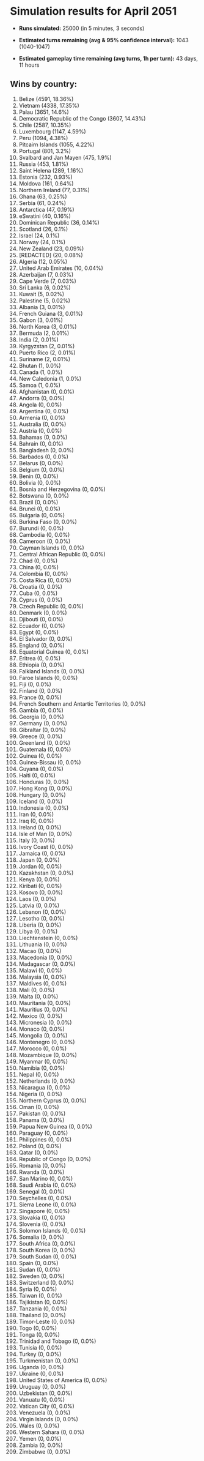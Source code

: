 # Simulation results for April 2051

* **Runs simulated:** 25000 (in 5 minutes, 3 seconds)

* **Estimated turns remaining (avg & 95% confidence interval):** 1043 (1040-1047)

* **Estimated gameplay time remaining (avg turns, 1h per turn):** 43 days, 11 hours

## Wins by country:
1. Belize (4591, 18.36%)
2. Vietnam (4338, 17.35%)
3. Palau (3651, 14.6%)
4. Democratic Republic of the Congo (3607, 14.43%)
5. Chile (2587, 10.35%)
6. Luxembourg (1147, 4.59%)
7. Peru (1094, 4.38%)
8. Pitcairn Islands (1055, 4.22%)
9. Portugal (801, 3.2%)
10. Svalbard and Jan Mayen (475, 1.9%)
11. Russia (453, 1.81%)
12. Saint Helena (289, 1.16%)
13. Estonia (232, 0.93%)
14. Moldova (161, 0.64%)
15. Northern Ireland (77, 0.31%)
16. Ghana (63, 0.25%)
17. Serbia (61, 0.24%)
18. Antarctica (47, 0.19%)
19. eSwatini (40, 0.16%)
20. Dominican Republic (36, 0.14%)
21. Scotland (26, 0.1%)
22. Israel (24, 0.1%)
23. Norway (24, 0.1%)
24. New Zealand (23, 0.09%)
25. [REDACTED] (20, 0.08%)
26. Algeria (12, 0.05%)
27. United Arab Emirates (10, 0.04%)
28. Azerbaijan (7, 0.03%)
29. Cape Verde (7, 0.03%)
30. Sri Lanka (6, 0.02%)
31. Kuwait (5, 0.02%)
32. Palestine (5, 0.02%)
33. Albania (3, 0.01%)
34. French Guiana (3, 0.01%)
35. Gabon (3, 0.01%)
36. North Korea (3, 0.01%)
37. Bermuda (2, 0.01%)
38. India (2, 0.01%)
39. Kyrgyzstan (2, 0.01%)
40. Puerto Rico (2, 0.01%)
41. Suriname (2, 0.01%)
42. Bhutan (1, 0.0%)
43. Canada (1, 0.0%)
44. New Caledonia (1, 0.0%)
45. Samoa (1, 0.0%)
46. Afghanistan (0, 0.0%)
47. Andorra (0, 0.0%)
48. Angola (0, 0.0%)
49. Argentina (0, 0.0%)
50. Armenia (0, 0.0%)
51. Australia (0, 0.0%)
52. Austria (0, 0.0%)
53. Bahamas (0, 0.0%)
54. Bahrain (0, 0.0%)
55. Bangladesh (0, 0.0%)
56. Barbados (0, 0.0%)
57. Belarus (0, 0.0%)
58. Belgium (0, 0.0%)
59. Benin (0, 0.0%)
60. Bolivia (0, 0.0%)
61. Bosnia and Herzegovina (0, 0.0%)
62. Botswana (0, 0.0%)
63. Brazil (0, 0.0%)
64. Brunei (0, 0.0%)
65. Bulgaria (0, 0.0%)
66. Burkina Faso (0, 0.0%)
67. Burundi (0, 0.0%)
68. Cambodia (0, 0.0%)
69. Cameroon (0, 0.0%)
70. Cayman Islands (0, 0.0%)
71. Central African Republic (0, 0.0%)
72. Chad (0, 0.0%)
73. China (0, 0.0%)
74. Colombia (0, 0.0%)
75. Costa Rica (0, 0.0%)
76. Croatia (0, 0.0%)
77. Cuba (0, 0.0%)
78. Cyprus (0, 0.0%)
79. Czech Republic (0, 0.0%)
80. Denmark (0, 0.0%)
81. Djibouti (0, 0.0%)
82. Ecuador (0, 0.0%)
83. Egypt (0, 0.0%)
84. El Salvador (0, 0.0%)
85. England (0, 0.0%)
86. Equatorial Guinea (0, 0.0%)
87. Eritrea (0, 0.0%)
88. Ethiopia (0, 0.0%)
89. Falkland Islands (0, 0.0%)
90. Faroe Islands (0, 0.0%)
91. Fiji (0, 0.0%)
92. Finland (0, 0.0%)
93. France (0, 0.0%)
94. French Southern and Antartic Territories (0, 0.0%)
95. Gambia (0, 0.0%)
96. Georgia (0, 0.0%)
97. Germany (0, 0.0%)
98. Gibraltar (0, 0.0%)
99. Greece (0, 0.0%)
100. Greenland (0, 0.0%)
101. Guatemala (0, 0.0%)
102. Guinea (0, 0.0%)
103. Guinea-Bissau (0, 0.0%)
104. Guyana (0, 0.0%)
105. Haiti (0, 0.0%)
106. Honduras (0, 0.0%)
107. Hong Kong (0, 0.0%)
108. Hungary (0, 0.0%)
109. Iceland (0, 0.0%)
110. Indonesia (0, 0.0%)
111. Iran (0, 0.0%)
112. Iraq (0, 0.0%)
113. Ireland (0, 0.0%)
114. Isle of Man (0, 0.0%)
115. Italy (0, 0.0%)
116. Ivory Coast (0, 0.0%)
117. Jamaica (0, 0.0%)
118. Japan (0, 0.0%)
119. Jordan (0, 0.0%)
120. Kazakhstan (0, 0.0%)
121. Kenya (0, 0.0%)
122. Kiribati (0, 0.0%)
123. Kosovo (0, 0.0%)
124. Laos (0, 0.0%)
125. Latvia (0, 0.0%)
126. Lebanon (0, 0.0%)
127. Lesotho (0, 0.0%)
128. Liberia (0, 0.0%)
129. Libya (0, 0.0%)
130. Liechtenstein (0, 0.0%)
131. Lithuania (0, 0.0%)
132. Macao (0, 0.0%)
133. Macedonia (0, 0.0%)
134. Madagascar (0, 0.0%)
135. Malawi (0, 0.0%)
136. Malaysia (0, 0.0%)
137. Maldives (0, 0.0%)
138. Mali (0, 0.0%)
139. Malta (0, 0.0%)
140. Mauritania (0, 0.0%)
141. Mauritius (0, 0.0%)
142. Mexico (0, 0.0%)
143. Micronesia (0, 0.0%)
144. Monaco (0, 0.0%)
145. Mongolia (0, 0.0%)
146. Montenegro (0, 0.0%)
147. Morocco (0, 0.0%)
148. Mozambique (0, 0.0%)
149. Myanmar (0, 0.0%)
150. Namibia (0, 0.0%)
151. Nepal (0, 0.0%)
152. Netherlands (0, 0.0%)
153. Nicaragua (0, 0.0%)
154. Nigeria (0, 0.0%)
155. Northern Cyprus (0, 0.0%)
156. Oman (0, 0.0%)
157. Pakistan (0, 0.0%)
158. Panama (0, 0.0%)
159. Papua New Guinea (0, 0.0%)
160. Paraguay (0, 0.0%)
161. Philippines (0, 0.0%)
162. Poland (0, 0.0%)
163. Qatar (0, 0.0%)
164. Republic of Congo (0, 0.0%)
165. Romania (0, 0.0%)
166. Rwanda (0, 0.0%)
167. San Marino (0, 0.0%)
168. Saudi Arabia (0, 0.0%)
169. Senegal (0, 0.0%)
170. Seychelles (0, 0.0%)
171. Sierra Leone (0, 0.0%)
172. Singapore (0, 0.0%)
173. Slovakia (0, 0.0%)
174. Slovenia (0, 0.0%)
175. Solomon Islands (0, 0.0%)
176. Somalia (0, 0.0%)
177. South Africa (0, 0.0%)
178. South Korea (0, 0.0%)
179. South Sudan (0, 0.0%)
180. Spain (0, 0.0%)
181. Sudan (0, 0.0%)
182. Sweden (0, 0.0%)
183. Switzerland (0, 0.0%)
184. Syria (0, 0.0%)
185. Taiwan (0, 0.0%)
186. Tajikistan (0, 0.0%)
187. Tanzania (0, 0.0%)
188. Thailand (0, 0.0%)
189. Timor-Leste (0, 0.0%)
190. Togo (0, 0.0%)
191. Tonga (0, 0.0%)
192. Trinidad and Tobago (0, 0.0%)
193. Tunisia (0, 0.0%)
194. Turkey (0, 0.0%)
195. Turkmenistan (0, 0.0%)
196. Uganda (0, 0.0%)
197. Ukraine (0, 0.0%)
198. United States of America (0, 0.0%)
199. Uruguay (0, 0.0%)
200. Uzbekistan (0, 0.0%)
201. Vanuatu (0, 0.0%)
202. Vatican City (0, 0.0%)
203. Venezuela (0, 0.0%)
204. Virgin Islands (0, 0.0%)
205. Wales (0, 0.0%)
206. Western Sahara (0, 0.0%)
207. Yemen (0, 0.0%)
208. Zambia (0, 0.0%)
209. Zimbabwe (0, 0.0%)
